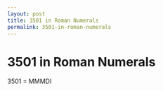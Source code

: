 ```yaml
---
layout: post
title: 3501 in Roman Numerals
permalink: 3501-in-roman-numerals
---
```


# 3501 in Roman Numerals

3501 = MMMDI

